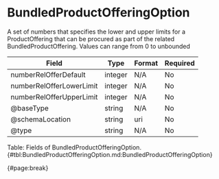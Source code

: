 <!--
    ATTENTION: This file was generated via gradle!
               Do NOT manually edit this file! Any such changes will be overwritten!
-->

# BundledProductOfferingOption

A set of numbers that specifies the lower and upper limits for a ProductOffering that can be procured as part of the related BundledProductOffering.
Values can range from 0 to unbounded

| Field | Type | Format | Required |
| ------- | ------- | ------- | --- |
| numberRelOfferDefault | integer | N/A | No |
| numberRelOfferLowerLimit | integer | N/A | No |
| numberRelOfferUpperLimit | integer | N/A | No |
| @baseType | string | N/A | No |
| @schemaLocation | string | uri | No |
| @type | string | N/A | No |

Table: Fields of BundledProductOfferingOption. {#tbl:BundledProductOfferingOption.md:BundledProductOfferingOption}

{#page:break}
